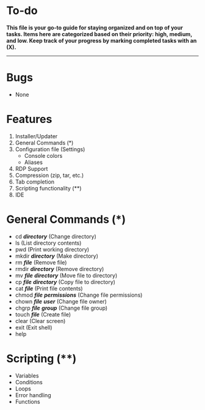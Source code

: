 # To-do
**This file is your go-to guide for staying organized and on top of your tasks. Items here are categorized based on their priority: high, medium, and low. Keep track of your progress by marking completed tasks with an (X).**
___
# Bugs
* None

# Features
1. Installer/Updater
2. General Commands (*)
3. Configuration file (Settings)
    * Console colors 
    * Aliases
4. RDP Support
5. Compression (zip, tar, etc.)
6. Tab completion
7. Scripting functionality (**)
8. IDE


# General Commands (*)
  * cd ***directory*** (Change directory)
  * ls (List directory contents)
  * pwd (Print working directory)
  * mkdir ***directory*** (Make directory)
  * rm ***file*** (Remove file)
  * rmdir ***directory*** (Remove directory)
  * mv ***file*** ***directory*** (Move file to directory)
  * cp ***file*** ***directory*** (Copy file to directory)
  * cat ***file*** (Print file contents)
  * chmod ***file*** ***permissions*** (Change file permissions)
  * chown ***file*** ***user*** (Change file owner)
  * chgrp ***file*** ***group*** (Change file group)
  * touch ***file*** (Create file)
  * clear (Clear screen)
  * exit (Exit shell)
  * help

# Scripting (**)
  * Variables
  * Conditions
  * Loops
  * Error handling
  * Functions